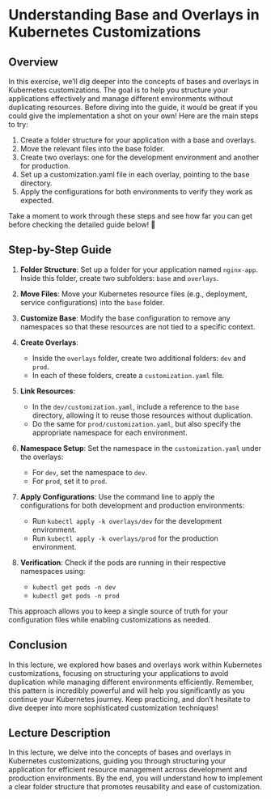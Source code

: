 # Understanding Base and Overlays in Kubernetes Customizations

## Overview
In this exercise, we’ll dig deeper into the concepts of bases and overlays in Kubernetes customizations. The goal is to help you structure your applications effectively and manage different environments without duplicating resources. Before diving into the guide, it would be great if you could give the implementation a shot on your own! Here are the main steps to try:

1. Create a folder structure for your application with a base and overlays.
2. Move the relevant files into the base folder.
3. Create two overlays: one for the development environment and another for production.
4. Set up a customization.yaml file in each overlay, pointing to the base directory.
5. Apply the configurations for both environments to verify they work as expected.

Take a moment to work through these steps and see how far you can get before checking the detailed guide below! 🚀

## Step-by-Step Guide
1. **Folder Structure**: Set up a folder for your application named `nginx-app`. Inside this folder, create two subfolders: `base` and `overlays`.
   
2. **Move Files**: Move your Kubernetes resource files (e.g., deployment, service configurations) into the `base` folder. 

3. **Customize Base**: Modify the base configuration to remove any namespaces so that these resources are not tied to a specific context.

4. **Create Overlays**:
   - Inside the `overlays` folder, create two additional folders: `dev` and `prod`.
   - In each of these folders, create a `customization.yaml` file.

5. **Link Resources**: 
   - In the `dev/customization.yaml`, include a reference to the `base` directory, allowing it to reuse those resources without duplication.
   - Do the same for `prod/customization.yaml`, but also specify the appropriate namespace for each environment.

6. **Namespace Setup**: Set the namespace in the `customization.yaml` under the overlays:
   - For `dev`, set the namespace to `dev`.
   - For `prod`, set it to `prod`.

7. **Apply Configurations**: Use the command line to apply the configurations for both development and production environments:
   - Run `kubectl apply -k overlays/dev` for the development environment.
   - Run `kubectl apply -k overlays/prod` for the production environment.

8. **Verification**: Check if the pods are running in their respective namespaces using:
   - `kubectl get pods -n dev`
   - `kubectl get pods -n prod`

This approach allows you to keep a single source of truth for your configuration files while enabling customizations as needed. 

## Conclusion
In this lecture, we explored how bases and overlays work within Kubernetes customizations, focusing on structuring your applications to avoid duplication while managing different environments efficiently. Remember, this pattern is incredibly powerful and will help you significantly as you continue your Kubernetes journey. Keep practicing, and don’t hesitate to dive deeper into more sophisticated customization techniques!

## Lecture Description
In this lecture, we delve into the concepts of bases and overlays in Kubernetes customizations, guiding you through structuring your application for efficient resource management across development and production environments. By the end, you will understand how to implement a clear folder structure that promotes reusability and ease of customization.